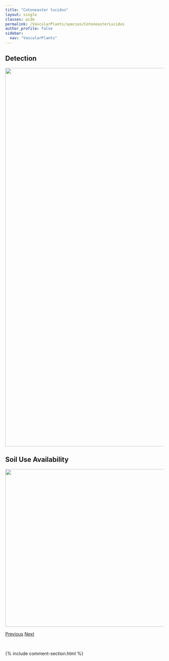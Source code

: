 ```yaml
---
title: "Cotoneaster lucidus"
layout: single
classes: wide
permalink: /VascularPlants/species/CotoneasterLucidus
author_profile: false
sidebar:
  nav: "VascularPlants"
---
```


<h2>Detection</h2>

<a href="https://drive.google.com/uc?export=view&id=19fhSed7SuWFSXJTo4fltRy64my-Ayo46">
<img src="https://drive.google.com/uc?export=view&id=19fhSed7SuWFSXJTo4fltRy64my-Ayo46" height = "1200" width = "800">
</a>


<h2>Soil Use Availability</h2>

<a href="https://drive.google.com/uc?export=view&id=1ikrQ16GJr9gUoTPKkKBioY3CTFZ0ooBW">
<img src="https://drive.google.com/uc?export=view&id=1ikrQ16GJr9gUoTPKkKBioY3CTFZ0ooBW" height = "500" width = "1000">
</a>


<a href="/DevelopmentWebsite/VascularPlants/species/CorylusCornuta" class="pagination--pager" title="Corylus cornuta">Previous</a> <a href="/DevelopmentWebsite/VascularPlants/species/Crataegus" class="pagination--pager" title="Crataegus">Next</a>

<p>&nbsp;</p>

{% include comment-section.html %}
